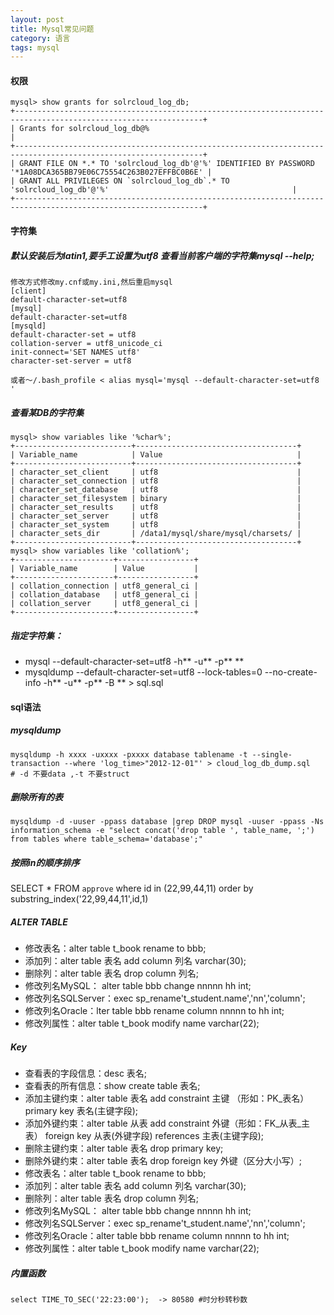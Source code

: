 ```yaml
---
layout: post
title: Mysql常见问题
category: 语言
tags: mysql
---
```


#### 权限
```
mysql> show grants for solrcloud_log_db;
+----------------------------------------------------------------------------------------------------------------+
| Grants for solrcloud_log_db@%                                                                                  |
+----------------------------------------------------------------------------------------------------------------+
| GRANT FILE ON *.* TO 'solrcloud_log_db'@'%' IDENTIFIED BY PASSWORD '*1A08DCA365BB79E06C75554C263B027EFFBC0B6E' | 
| GRANT ALL PRIVILEGES ON `solrcloud_log_db`.* TO 'solrcloud_log_db'@'%'                                         | 
+----------------------------------------------------------------------------------------------------------------+
``` 

#### 字符集
##### 默认安装后为latin1,要手工设置为utf8 查看当前客户端的字符集mysql --help;
```
修改方式修改my.cnf或my.ini,然后重启mysql
[client]
default-character-set=utf8
[mysql]
default-character-set=utf8
[mysqld]
default-character-set = utf8    
collation-server = utf8_unicode_ci
init-connect='SET NAMES utf8'
character-set-server = utf8

或者～/.bash_profile < alias mysql='mysql --default-character-set=utf8 '
```
##### 查看某DB的字符集
```
mysql> show variables like '%char%';
+--------------------------+------------------------------------+
| Variable_name            | Value                              |
+--------------------------+------------------------------------+
| character_set_client     | utf8                               | 
| character_set_connection | utf8                               | 
| character_set_database   | utf8                               | 
| character_set_filesystem | binary                             | 
| character_set_results    | utf8                               | 
| character_set_server     | utf8                               | 
| character_set_system     | utf8                               | 
| character_sets_dir       | /data1/mysql/share/mysql/charsets/ | 
+--------------------------+------------------------------------+
mysql> show variables like 'collation%';
+----------------------+-----------------+
| Variable_name        | Value           |
+----------------------+-----------------+
| collation_connection | utf8_general_ci | 
| collation_database   | utf8_general_ci | 
| collation_server     | utf8_general_ci | 
+----------------------+-----------------+
```
##### 指定字符集：
* mysql --default-character-set=utf8 -h** -u** -p** **
* mysqldump --default-character-set=utf8 --lock-tables=0 --no-create-info -h** -u** -p** -B ** > sql.sql






#### sql语法

##### mysqldump
```
mysqldump -h xxxx -uxxxx -pxxxx database tablename -t --single-transaction --where 'log_time>"2012-12-01"' > cloud_log_db_dump.sql   # -d 不要data ,-t 不要struct
```
##### 删除所有的表
```
mysqldump -d -uuser -ppass database |grep DROP mysql -uuser -ppass -Ns information_schema -e "select concat('drop table ', table_name, ';') from tables where table_schema='database';" 
```
##### 按照in的顺序排序
SELECT * FROM `approve` where id in (22,99,44,11) order by substring_index('22,99,44,11',id,1)

##### ALTER TABLE

* 修改表名：alter table t_book rename to bbb;
* 添加列：alter table 表名 add column 列名 varchar(30);
* 删除列：alter table 表名 drop column 列名;
* 修改列名MySQL： alter table bbb change nnnnn hh int;
* 修改列名SQLServer：exec sp_rename't_student.name','nn','column';
* 修改列名Oracle：lter table bbb rename column nnnnn to hh int;
* 修改列属性：alter table t_book modify name varchar(22);

##### Key

* 查看表的字段信息：desc 表名;
* 查看表的所有信息：show create table 表名;
* 添加主键约束：alter table 表名 add constraint 主键 （形如：PK_表名） primary key 表名(主键字段);
* 添加外键约束：alter table 从表 add constraint 外键（形如：FK_从表_主表） foreign key 从表(外键字段) references 主表(主键字段);
* 删除主键约束：alter table 表名 drop primary key;
* 删除外键约束：alter table 表名 drop foreign key 外键（区分大小写）;
* 修改表名：alter table t_book rename to bbb;
* 添加列：alter table 表名 add column 列名 varchar(30);
* 删除列：alter table 表名 drop column 列名;
* 修改列名MySQL： alter table bbb change nnnnn hh int;
* 修改列名SQLServer：exec sp_rename't_student.name','nn','column';
* 修改列名Oracle：alter table bbb rename column nnnnn to hh int;
* 修改列属性：alter table t_book modify name varchar(22);

##### 内置函数
```
select TIME_TO_SEC('22:23:00');  -> 80580 #时分秒转秒数 
```
